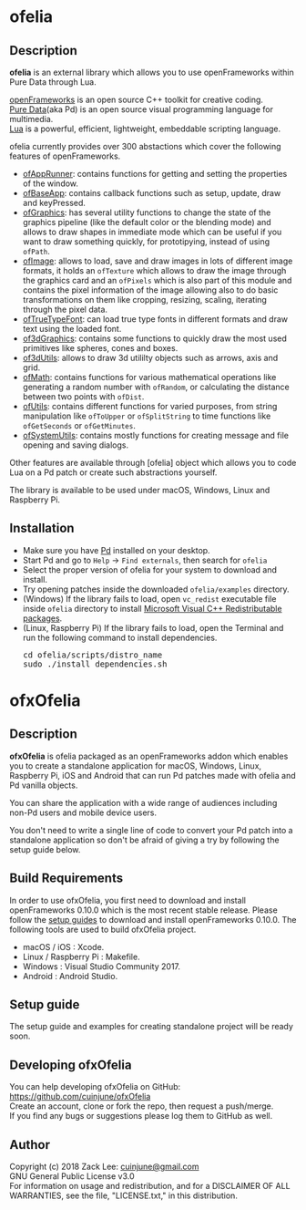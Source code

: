 # ofelia

## Description
**ofelia** is an external library which allows you to use openFrameworks within Pure Data through Lua.

[openFrameworks](http://openframeworks.cc/) is an open source C++ toolkit for creative coding.<br />
[Pure Data](https://puredata.info/)(aka Pd) is an open source visual programming language for multimedia.<br />
[Lua](https://www.lua.org/) is a powerful, efficient, lightweight, embeddable scripting language.

ofelia currently provides over 300 abstactions which cover the following features of openFrameworks.

* [ofAppRunner](https://openframeworks.cc/documentation/application/ofAppRunner/): contains functions for getting and setting the properties of the window.
* [ofBaseApp](https://openframeworks.cc/documentation/application/ofBaseApp/): contains callback functions such as setup, update, draw and keyPressed.
* [ofGraphics](https://openframeworks.cc/documentation/graphics/ofGraphics/): has several utility functions to change the state of the graphics pipeline (like the default color or the blending mode) and allows to draw shapes in immediate mode which can be useful if you want to draw something quickly, for prototipying, instead of using `ofPath`.
* [ofImage](https://openframeworks.cc/documentation/graphics/ofImage/): allows to load, save and draw images in lots of different image formats, it holds an `ofTexture` which allows to draw the image through the graphics card and an `ofPixels` which is also part of this module and contains the pixel information of the image allowing also to do basic transformations on them like cropping, resizing, scaling, iterating through the pixel data.
* [ofTrueTypeFont](https://openframeworks.cc/documentation/graphics/ofTrueTypeFont/): can load true type fonts in different formats and draw text using the loaded font.
* [of3dGraphics](https://openframeworks.cc/documentation/3d/of3dGraphics/): contains some functions to quickly draw the most used primitives like spheres, cones and boxes.
* [of3dUtils](https://openframeworks.cc/documentation/3d/of3dUtils/): allows to draw 3d utililty objects such as arrows, axis and grid.
* [ofMath](https://openframeworks.cc/documentation/math/ofMath/): contains functions for various mathematical operations like generating a random number with `ofRandom`, or calculating the distance between two points with `ofDist`.
* [ofUtils](https://openframeworks.cc/documentation/utils/ofUtils/): contains different functions for varied purposes, from string manipulation like `ofToUpper` or `ofSplitString` to time functions like `ofGetSeconds` or `ofGetMinutes`.
* [ofSystemUtils](https://openframeworks.cc/documentation/utils/ofSystemUtils/): contains mostly functions for creating message and file opening and saving dialogs.

Other features are available through [ofelia] object which allows you to code Lua on a Pd patch or create such abstractions yourself.

The library is available to be used under macOS, Windows, Linux and Raspberry Pi.

## Installation
* Make sure you have [Pd](https://puredata.info/downloads/pure-data) installed on your desktop.
* Start Pd and go to `Help` -> `Find externals`, then search for `ofelia`
* Select the proper version of ofelia for your system to download and install.
* Try opening patches inside the downloaded `ofelia/examples` directory.
* (Windows) If the library fails to load, open `vc_redist` executable file inside `ofelia` directory to install [Microsoft Visual C++ Redistributable packages](https://support.microsoft.com/en-us/help/2977003/the-latest-supported-visual-c-downloads).
* (Linux, Raspberry Pi) If the library fails to load, open the Terminal and run the following command to install dependencies.
  <pre>cd ofelia/scripts/distro_name
  sudo ./install_dependencies.sh</pre>
  
# ofxOfelia

## Description

**ofxOfelia** is ofelia packaged as an openFrameworks addon which enables you to create a standalone application for macOS, Windows, Linux, Raspberry Pi, iOS and Android that can run Pd patches made with ofelia and Pd vanilla objects.

You can share the application with a wide range of audiences including non-Pd users and mobile device users.

You don't need to write a single line of code to convert your Pd patch into a standalone application so don't be afraid of giving a try by following the setup guide below.

## Build Requirements
In order to use ofxOfelia, you first need to download and install openFrameworks 0.10.0 which is the most recent stable release. Please follow the [setup guides](http://openframeworks.cc/download/) to download and install openFrameworks 0.10.0. The following tools are used to build ofxOfelia project.

* macOS / iOS : Xcode.
* Linux / Raspberry Pi : Makefile.
* Windows : Visual Studio Community 2017.
* Android : Android Studio.

## Setup guide
The setup guide and examples for creating standalone project will be ready soon.

## Developing ofxOfelia
You can help developing ofxOfelia on GitHub: https://github.com/cuinjune/ofxOfelia<br />
Create an account, clone or fork the repo, then request a push/merge.<br />
If you find any bugs or suggestions please log them to GitHub as well.

## Author
Copyright (c) 2018 Zack Lee: <cuinjune@gmail.com><br />
GNU General Public License v3.0<br />
For information on usage and redistribution, and for a DISCLAIMER OF ALL WARRANTIES, see the file, "LICENSE.txt," in this distribution.

